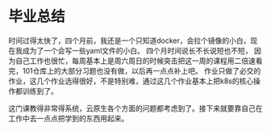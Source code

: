 # 毕业总结

时间过得太快了，四个月前，我还是一个只知道docker，会拉个镜像的小白，现在我成为了一个会写一些yaml文件的小白。
四个月时间说长不长说短也不短， 因为自己工作也很忙，每周基本上是周六周日的时候突击把这一周的课程用二倍速看完，101仓库上的大部分习题也没有做，以后再一点点补上吧。
作业只做了必交的作业，这几个作业选得很好，不是特别难，通过这几个作业基本上把k8s的核心操作都训练到了。

这门课教得非常得系统，云原生各个方面的问题都考虑到了。接下来就要靠自己在工作中去一点点把学到的东西用起来。
